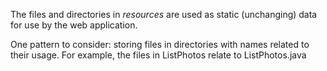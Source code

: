The files and directories in _resources_ are used as static (unchanging) data
for use by the web application.

One pattern to consider: storing files in directories with names related to their
usage.  For example, the files in ListPhotos relate to ListPhotos.java